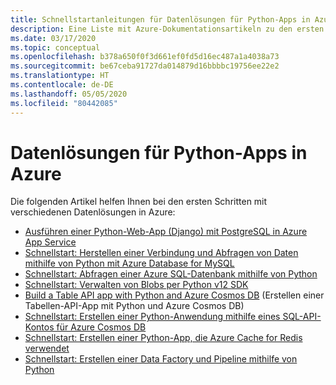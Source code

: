 ```yaml
---
title: Schnellstartanleitungen für Datenlösungen für Python-Apps in Azure
description: Eine Liste mit Azure-Dokumentationsartikeln zu den ersten Schritten im Zusammenhang mit Datenlösungen für Python-Apps.
ms.date: 03/17/2020
ms.topic: conceptual
ms.openlocfilehash: b378a650f0f3d661ef0fd5d16ec487a1a4038a73
ms.sourcegitcommit: be67ceba91727da014879d16bbbbc19756ee22e2
ms.translationtype: HT
ms.contentlocale: de-DE
ms.lasthandoff: 05/05/2020
ms.locfileid: "80442085"
---
```

# <a name="data-solutions-for-python-apps-on-azure"></a>Datenlösungen für Python-Apps in Azure

Die folgenden Artikel helfen Ihnen bei den ersten Schritten mit verschiedenen Datenlösungen in Azure:

- [Ausführen einer Python-Web-App (Django) mit PostgreSQL in Azure App Service](/azure/app-service/containers/tutorial-python-postgresql-app)
- [Schnellstart: Herstellen einer Verbindung und Abfragen von Daten mithilfe von Python mit Azure Database for MySQL](/azure/mysql/connect-python)
- [Schnellstart: Abfragen einer Azure SQL-Datenbank mithilfe von Python](/azure/sql-database/sql-database-connect-query-python)
- [Schnellstart: Verwalten von Blobs per Python v12 SDK](/azure/storage/blobs/storage-quickstart-blobs-python)
- [Build a Table API app with Python and Azure Cosmos DB](/azure/cosmos-db/create-table-python) (Erstellen einer Tabellen-API-App mit Python und Azure Cosmos DB)
- [Schnellstart: Erstellen einer Python-Anwendung mithilfe eines SQL-API-Kontos für Azure Cosmos DB](/azure/cosmos-db/create-sql-api-python)
- [Schnellstart: Erstellen einer Python-App, die Azure Cache for Redis verwendet](/azure/azure-cache-for-redis/cache-python-get-started)
- [Schnellstart: Erstellen einer Data Factory und Pipeline mithilfe von Python](/azure/data-factory/quickstart-create-data-factory-python)

